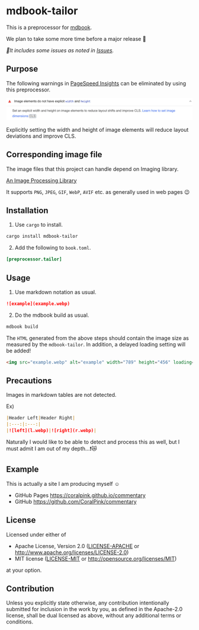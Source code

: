# mdbook-tailor

This is a preprocessor for [mdbook](https://github.com/rust-lang/mdBook).

We plan to take some more time before a major release 🐣

_🔺It includes some issues as noted in [Issues](https://github.com/CoralPink/mdbook-tailor/issues)._

## Purpose

The following warnings in [PageSpeed Insights](https://pagespeed.web.dev) can be eliminated by using this preprocessor.

![warning](res/warning.webp)

Explicitly setting the width and height of image elements will reduce layout deviations and improve CLS.

## Corresponding image file

The image files that this project can handle depend on Imaging library.

[An Image Processing Library](https://crates.io/crates/image)

It supports `PNG`, `JPEG`, `GIF`, `WebP`, `AVIF` etc. as generally used in web pages 😉

## Installation

1. Use `cargo` to install.

```sh
cargo install mdbook-tailor
```

2. Add the following to `book.toml`.

```toml
[preprocessor.tailor]
```

## Usage

1. Use markdown notation as usual.

```markdown
![example](example.webp)
```

2. Do the mdbook build as usual. 

```sh
mdbook build
```

The `HTML` generated from the above steps should contain the image size as measured by the `mdbook-tailor`.
In addition, a delayed loading setting will be added!

```html
<img src="example.webp" alt="example" width="789" height="456" loading="lazy">
```

## Precautions

Images in markdown tables are not detected.

Ex)

```markdown
|Header Left|Header Right|
|:---:|:---:|
|![left](l.webp)|![right](r.webp)|
```

Naturally I would like to be able to detect and process this as well, but I must admit I am out of my depth...❗😿

## Example

This is actually a site I am producing myself ☺️

 * GitHub Pages
   https://coralpink.github.io/commentary
 * GitHub
   https://github.com/CoralPink/commentary

## License

Licensed under either of

 * Apache License, Version 2.0
   ([LICENSE-APACHE](LICENSE-APACHE) or http://www.apache.org/licenses/LICENSE-2.0)
 * MIT license
   ([LICENSE-MIT](LICENSE-MIT) or http://opensource.org/licenses/MIT)

at your option.

## Contribution

Unless you explicitly state otherwise, any contribution intentionally submitted
for inclusion in the work by you, as defined in the Apache-2.0 license, shall be
dual licensed as above, without any additional terms or conditions.

